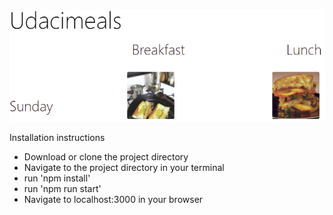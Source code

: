 <html>
<img src='./images/udacimeals.PNG'/>
<p>Installation instructions</p>
<ul>
  <li>Download or clone the project directory</li>
  <li>Navigate to the project directory in your terminal</li>
  <li>run 'npm install'</li>
  <li>run 'npm run start'</li>
  <li>Navigate to localhost:3000 in your browser</li>
</ul>
</html>


